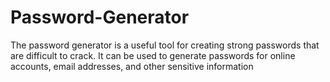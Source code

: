 # Password-Generator
The password generator is a useful tool for creating strong passwords that are difficult to crack. It can be used to generate passwords for online accounts, email addresses, and other sensitive information
